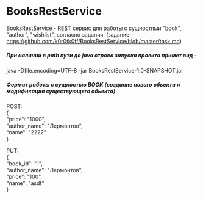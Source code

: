 # BooksRestService
BooksRestService - REST сервис для работы с сущностями "book", "author", "wishlist", согласно задания.
(задание - https://github.com/k0r0tk0ff/BooksRestService/blob/master/task.md)

##### При наличии в path пути до java cтрока запуска проекта примет вид - 
java -Dfile.encoding=UTF-8 -jar BooksRestService-1.0-SNAPSHOT.jar

##### Формат работы с сущностью BOOK (создание нового обьекта и модификация существующего обьекта)
POST:  
{  
    "price": "1000",  
    "author_name": "Лермонтов",  
    "name": "2222"  
}  

PUT:  
{  
    "book_id": "1",  
    "author_name": "Лермонтов",  
    "price": "100",   
    "name": "asdf"    
}  

